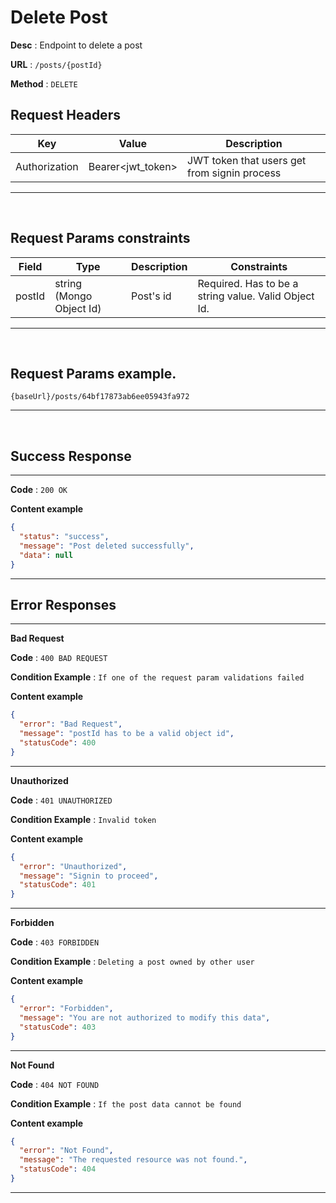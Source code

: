 # Delete Post

**Desc** : Endpoint to delete a post

**URL** : `/posts/{postId}`

**Method** : `DELETE`

## **Request Headers**

| Key           | Value             | Description                                  |
| ------------- | ----------------- | -------------------------------------------- |
| Authorization | Bearer<jwt_token> | JWT token that users get from signin process |

---

<br/>

## **Request Params constraints**

| Field  | Type                     | Description | Constraints                                          |
| ------ | ------------------------ | ----------- | ---------------------------------------------------- |
| postId | string (Mongo Object Id) | Post's id   | Required. Has to be a string value. Valid Object Id. |

---

<br/>

## **Request Params example**.

```text
{baseUrl}/posts/64bf17873ab6ee05943fa972

```

---

<br/>

## **Success Response**

---

**Code** : `200 OK`

**Content example**

```json
{
  "status": "success",
  "message": "Post deleted successfully",
  "data": null
}
```

---

## **Error Responses**

---

**Bad Request**

**Code** : `400 BAD REQUEST`

**Condition Example** : `If one of the request param validations failed`

**Content example**

```json
{
  "error": "Bad Request",
  "message": "postId has to be a valid object id",
  "statusCode": 400
}
```

---

**Unauthorized**

**Code** : `401 UNAUTHORIZED`

**Condition Example** : `Invalid token`

**Content example**

```json
{
  "error": "Unauthorized",
  "message": "Signin to proceed",
  "statusCode": 401
}
```

---

**Forbidden**

**Code** : `403 FORBIDDEN`

**Condition Example** : `Deleting a post owned by other user`

**Content example**

```json
{
  "error": "Forbidden",
  "message": "You are not authorized to modify this data",
  "statusCode": 403
}
```

---

**Not Found**

**Code** : `404 NOT FOUND`

**Condition Example** : `If the post data cannot be found`

**Content example**

```json
{
  "error": "Not Found",
  "message": "The requested resource was not found.",
  "statusCode": 404
}
```

---
